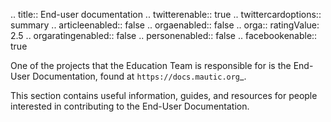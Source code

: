 .. title:: End-user documentation
.. twitterenable:: true
.. twittercardoptions:: summary
.. articleenabled:: false
.. orgaenabled:: false
.. orga::
    ratingValue: 2.5
.. orgaratingenabled:: false
.. personenabled:: false
.. facebookenable:: true

One of the projects that the Education Team is responsible for is the End-User Documentation, found at `https://docs.mautic.org`_.

This section contains useful information, guides, and resources for people interested in contributing to the End-User Documentation.